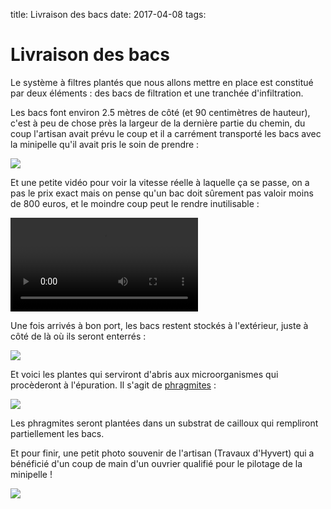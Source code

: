 title: Livraison des bacs
date: 2017-04-08
tags: 

# Livraison des bacs

Le système à filtres plantés que nous allons mettre en place est constitué par deux éléments : des bacs de filtration et une tranchée d'infiltration.

Les bacs font environ 2.5&nbsp;mètres de côté (et 90&nbsp;centimètres de hauteur), c'est à peu de chose près la largeur de la dernière partie du chemin, du coup l'artisan avait prévu le coup et il a carrément transporté les bacs avec la minipelle qu'il avait pris le soin de prendre :

<img src="images/epuration/bacs_chemin.JPG"/>

Et une petite vidéo pour voir la vitesse réelle à laquelle ça se passe, on a pas le prix exact mais on pense qu'un bac doit sûrement pas valoir moins de 800&nbsp;euros, et le moindre coup peut le rendre inutilisable :

<video src="images/epuration/passage_etroit.mp4" controls></video>

Une fois arrivés à bon port, les bacs restent stockés à l'extérieur, juste à côté de là où ils seront enterrés :

<img src="images/epuration/bacs_entrepot.JPG"/>

Et voici les plantes qui serviront d'abris aux microorganismes qui procèderont à l'épuration. Il s'agit de [phragmites](https://fr.wikipedia.org/wiki/Phragmites) :

<img src="images/epuration/phragmites.JPG"/>

Les phragmites seront plantées dans un substrat de cailloux qui rempliront partiellement les bacs.

Et pour finir, une petit photo souvenir de l'artisan (Travaux d'Hyvert) qui a bénéficié d'un coup de main d'un ouvrier qualifié pour le pilotage de la minipelle !

<img src="images/epuration/hyvert.JPG"/>
